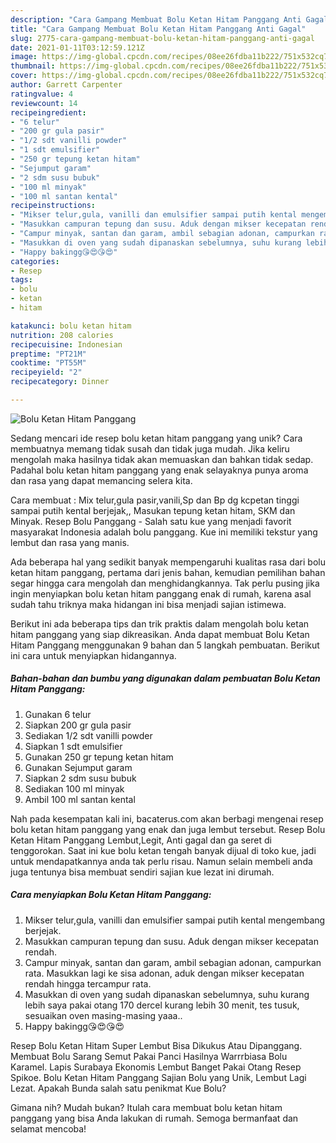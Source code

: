 ```yaml
---
description: "Cara Gampang Membuat Bolu Ketan Hitam Panggang Anti Gagal"
title: "Cara Gampang Membuat Bolu Ketan Hitam Panggang Anti Gagal"
slug: 2775-cara-gampang-membuat-bolu-ketan-hitam-panggang-anti-gagal
date: 2021-01-11T03:12:59.121Z
image: https://img-global.cpcdn.com/recipes/08ee26fdba11b222/751x532cq70/bolu-ketan-hitam-panggang-foto-resep-utama.jpg
thumbnail: https://img-global.cpcdn.com/recipes/08ee26fdba11b222/751x532cq70/bolu-ketan-hitam-panggang-foto-resep-utama.jpg
cover: https://img-global.cpcdn.com/recipes/08ee26fdba11b222/751x532cq70/bolu-ketan-hitam-panggang-foto-resep-utama.jpg
author: Garrett Carpenter
ratingvalue: 4
reviewcount: 14
recipeingredient:
- "6 telur"
- "200 gr gula pasir"
- "1/2 sdt vanilli powder"
- "1 sdt emulsifier"
- "250 gr tepung ketan hitam"
- "Sejumput garam"
- "2 sdm susu bubuk"
- "100 ml minyak"
- "100 ml santan kental"
recipeinstructions:
- "Mikser telur,gula, vanilli dan emulsifier sampai putih kental mengembang berjejak."
- "Masukkan campuran tepung dan susu. Aduk dengan mikser kecepatan rendah."
- "Campur minyak, santan dan garam, ambil sebagian adonan, campurkan rata. Masukkan lagi ke sisa adonan, aduk dengan mikser kecepatan rendah hingga tercampur rata."
- "Masukkan di oven yang sudah dipanaskan sebelumnya, suhu kurang lebih saya pakai otang 170 dercel kurang lebih 30 menit, tes tusuk, sesuaikan oven masing-masing yaaa.."
- "Happy bakingg😘😍😘😍"
categories:
- Resep
tags:
- bolu
- ketan
- hitam

katakunci: bolu ketan hitam 
nutrition: 208 calories
recipecuisine: Indonesian
preptime: "PT21M"
cooktime: "PT55M"
recipeyield: "2"
recipecategory: Dinner

---
```



![Bolu Ketan Hitam Panggang](https://img-global.cpcdn.com/recipes/08ee26fdba11b222/751x532cq70/bolu-ketan-hitam-panggang-foto-resep-utama.jpg)

Sedang mencari ide resep bolu ketan hitam panggang yang unik? Cara membuatnya memang tidak susah dan tidak juga mudah. Jika keliru mengolah maka hasilnya tidak akan memuaskan dan bahkan tidak sedap. Padahal bolu ketan hitam panggang yang enak selayaknya punya aroma dan rasa yang dapat memancing selera kita.

Cara membuat : Mix telur,gula pasir,vanili,Sp dan Bp dg kcpetan tinggi sampai putih kental berjejak,, Masukan tepung ketan hitam, SKM dan Minyak. Resep Bolu Panggang - Salah satu kue yang menjadi favorit masyarakat Indonesia adalah bolu panggang. Kue ini memiliki tekstur yang lembut dan rasa yang manis.

Ada beberapa hal yang sedikit banyak mempengaruhi kualitas rasa dari bolu ketan hitam panggang, pertama dari jenis bahan, kemudian pemilihan bahan segar hingga cara mengolah dan menghidangkannya. Tak perlu pusing jika ingin menyiapkan bolu ketan hitam panggang enak di rumah, karena asal sudah tahu triknya maka hidangan ini bisa menjadi sajian istimewa.


Berikut ini ada beberapa tips dan trik praktis dalam mengolah bolu ketan hitam panggang yang siap dikreasikan. Anda dapat membuat Bolu Ketan Hitam Panggang menggunakan 9 bahan dan 5 langkah pembuatan. Berikut ini cara untuk menyiapkan hidangannya.

<!--inarticleads1-->

##### Bahan-bahan dan bumbu yang digunakan dalam pembuatan Bolu Ketan Hitam Panggang:

1. Gunakan 6 telur
1. Siapkan 200 gr gula pasir
1. Sediakan 1/2 sdt vanilli powder
1. Siapkan 1 sdt emulsifier
1. Gunakan 250 gr tepung ketan hitam
1. Gunakan Sejumput garam
1. Siapkan 2 sdm susu bubuk
1. Sediakan 100 ml minyak
1. Ambil 100 ml santan kental


Nah pada kesempatan kali ini, bacaterus.com akan berbagi mengenai resep bolu ketan hitam panggang yang enak dan juga lembut tersebut. Resep Bolu Ketan Hitam Panggang Lembut,Legit, Anti gagal dan ga seret di tenggorokan. Saat ini kue bolu ketan tengah banyak dijual di toko kue, jadi untuk mendapatkannya anda tak perlu risau. Namun selain membeli anda juga tentunya bisa membuat sendiri sajian kue lezat ini dirumah. 

<!--inarticleads2-->

##### Cara menyiapkan Bolu Ketan Hitam Panggang:

1. Mikser telur,gula, vanilli dan emulsifier sampai putih kental mengembang berjejak.
1. Masukkan campuran tepung dan susu. Aduk dengan mikser kecepatan rendah.
1. Campur minyak, santan dan garam, ambil sebagian adonan, campurkan rata. Masukkan lagi ke sisa adonan, aduk dengan mikser kecepatan rendah hingga tercampur rata.
1. Masukkan di oven yang sudah dipanaskan sebelumnya, suhu kurang lebih saya pakai otang 170 dercel kurang lebih 30 menit, tes tusuk, sesuaikan oven masing-masing yaaa..
1. Happy bakingg😘😍😘😍


Resep Bolu Ketan Hitam Super Lembut Bisa Dikukus Atau Dipanggang. Membuat Bolu Sarang Semut Pakai Panci Hasilnya Warrrbiasa Bolu Karamel. Lapis Surabaya Ekonomis Lembut Banget Pakai Otang Resep Spikoe. Bolu Ketan Hitam Panggang Sajian Bolu yang Unik, Lembut Lagi Lezat. Apakah Bunda salah satu penikmat Kue Bolu? 

Gimana nih? Mudah bukan? Itulah cara membuat bolu ketan hitam panggang yang bisa Anda lakukan di rumah. Semoga bermanfaat dan selamat mencoba!
